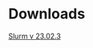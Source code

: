 # Downloads
[Slurm v 23.02.3](https://drive.google.com/file/d/1n4V2hsIkucaA1GadvIIezvICX4AWBT7u/view?usp=sharing)
